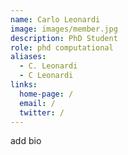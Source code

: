 ```yaml
---
name: Carlo Leonardi
image: images/member.jpg
description: PhD Student
role: phd computational
aliases:
  - C. Leonardi
  - C Leonardi
links:
  home-page: /
  email: /
  twitter: /
---
```

add bio
